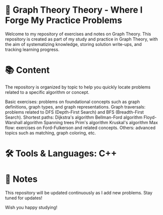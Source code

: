 # 📝 Graph Theory Theory - Where I Forge My Practice Problems
Welcome to my repository of exercises and notes on Graph Theory. This repository is created as part of my study and practice in Graph Theory, with the aim of systematizing knowledge, storing solution write-ups, and tracking learning progress.

# 📚 Content
The repository is organized by topic to help you quickly locate problems related to a specific algorithm or concept.

Basic exercises: problems on foundational concepts such as graph definitions, graph types, and graph representations.
Graph traversals: problems related to DFS (Depth-First Search) and BFS (Breadth-First Search).
Shortest paths:
Dijkstra's algorithm
Bellman-Ford algorithm
Floyd-Warshall algorithm
Spanning trees
Prim's algorithm
Kruskal's algorithm
Max flow: exercises on Ford-Fulkerson and related concepts.
Others: advanced topics such as matching, graph coloring, etc.
# 🛠 Tools & Languages: C++

# 📌 Notes
This repository will be updated continuously as I add new problems. Stay tuned for updates!

Wish you happy studying!
